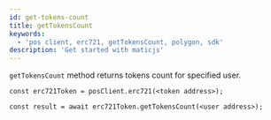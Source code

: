 ```yaml
---
id: get-tokens-count
title: getTokensCount
keywords:
  - 'pos client, erc721, getTokensCount, polygon, sdk'
description: 'Get started with maticjs'
---
```


`getTokensCount` method returns tokens count for specified user.

```
const erc721Token = posClient.erc721(<token address>);

const result = await erc721Token.getTokensCount(<user address>);

```
